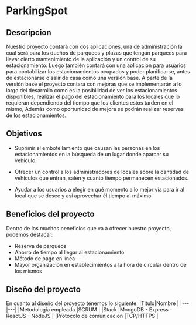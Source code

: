 # ParkingSpot
## Descripcion

Nuestro proyecto contará con dos aplicaciones, una de administración la cual será para los
dueños de parqueos y plazas que tengan parqueos para llevar cierto mantenimiento de la
aplicación y un control de su estacionamiento. Luego también contará con una aplicación
para usuarios para contabilizar los estacionamientos ocupados y poder planificarse, antes de
estacionarse o salir de casa como una versión base.
A parte de la versión base el proyecto contará con mejoras que se implementarán a lo largo
del desarrollo como es la posibilidad de ver los estacionamientos disponibles, realizar el pago
del estacionamiento para los locales que lo requieran dependiendo del tiempo que los clientes
estos tarden en el mismo, Además como oportunidad de mejora se podrán realizar reservas de
los estacionamientos.

## Objetivos
* Suprimir el embotellamiento que causan las personas en los estacionamientos en la búsqueda de un lugar donde aparcar su vehículo. 

* Ofrecer un control a los administradores de locales sobre la cantidad de vehículos que entran, salen y cuanto tiempo permanecen estacionados. 

* Ayudar a los usuarios a elegir en qué momento a lo mejor vía para ir al local que se desee y así aprovechar él tiempo al máximo

## Beneficios del proyecto
Dentro de los muchos beneficios que va a ofrecer nuestro proyecto, podemos destacar:

* Reserva de parqueos
* Ahorro de tiempo al llegar al estacionamiento
* Método de pago en línea 
* Mayor organización en establecimientos a la hora de circular dentro de los mismos


## Diseño del proyecto 

En cuanto al diseño del proyecto tenemos lo siguiente:
|Titulo|Nombre    |
|---|---|
|Metodologia empleada   |SCRUM   |
|Stack   |MongoDB - Express - ReactJS - NodeJS   |
|Protocolo de comunicacion   |TCP/HTTPS   |
